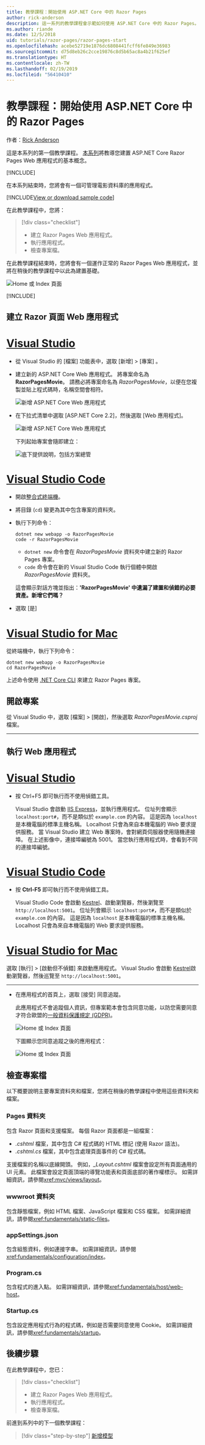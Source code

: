 ```yaml
---
title: 教學課程：開始使用 ASP.NET Core 中的 Razor Pages
author: rick-anderson
description: 這一系列的教學課程會示範如何使用 ASP.NET Core 中的 Razor Pages。 了解如何建立模型、產生 Razor Pages 的程式碼、使用 Entity Framework Core 和 SQL Server 進行資料存取、新增搜尋功能、新增輸入驗證以及使用移轉來更新模型。
ms.author: riande
ms.date: 12/5/2018
uid: tutorials/razor-pages/razor-pages-start
ms.openlocfilehash: acebe52719e1876dc6808441fcff6fe849e36983
ms.sourcegitcommit: d75d8eb26c2cce19876c8d5b65ac8a4b21f625ef
ms.translationtype: HT
ms.contentlocale: zh-TW
ms.lasthandoff: 02/19/2019
ms.locfileid: "56410410"
---
```

# <a name="tutorial-get-started-with-razor-pages-in-aspnet-core"></a>教學課程：開始使用 ASP.NET Core 中的 Razor Pages

作者：[Rick Anderson](https://twitter.com/RickAndMSFT)

這是本系列的第一個教學課程。 [本系列](xref:tutorials/razor-pages/index)將教導您建置 ASP.NET Core Razor Pages Web 應用程式的基本概念。

[!INCLUDE[](~/includes/advancedRP.md)]

在本系列結束時，您將會有一個可管理電影資料庫的應用程式。  

[!INCLUDE[View or download sample code](~/includes/rp/download.md)]

在此教學課程中，您將：

> [!div class="checklist"]
> * 建立 Razor Pages Web 應用程式。
> * 執行應用程式。
> * 檢查專案檔。

在此教學課程結束時，您將會有一個運作正常的 Razor Pages Web 應用程式，並將在稍後的教學課程中以此為建置基礎。

![Home 或 Index 頁面](razor-pages-start/_static/home2.2.png)

[!INCLUDE[](~/includes/net-core-prereqs-all-2.2.md)]

## <a name="create-a-razor-pages-web-app"></a>建立 Razor 頁面 Web 應用程式

# <a name="visual-studiotabvisual-studio"></a>[Visual Studio](#tab/visual-studio)

* 從 Visual Studio 的 [檔案] 功能表中，選取 [新增] > [專案] 。

* 建立新的 ASP.NET Core Web 應用程式。 將專案命名為 **RazorPagesMovie**。 請務必將專案命名為 *RazorPagesMovie*，以便在您複製並貼上程式碼時，名稱空間會相符。

  ![新增 ASP.NET Core Web 應用程式](razor-pages-start/_static/np_2.1.png)

* 在下拉式清單中選取 [ASP.NET Core 2.2]，然後選取 [Web 應用程式]。

  ![新增 ASP.NET Core Web 應用程式](razor-pages-start/_static/np_2_2.2.png)

  下列起始專案會隨即建立：

  ![底下提供說明，包括方案總管](razor-pages-start/_static/se2.2.png)

# <a name="visual-studio-codetabvisual-studio-code"></a>[Visual Studio Code](#tab/visual-studio-code)

* 開啟[整合式終端機](https://code.visualstudio.com/docs/editor/integrated-terminal)。

* 將目錄 (`cd`) 變更為其中包含專案的資料夾。

* 執行下列命令：

  ```console
  dotnet new webapp -o RazorPagesMovie
  code -r RazorPagesMovie
  ```

  * `dotnet new` 命令會在 *RazorPagesMovie* 資料夾中建立新的 Razor Pages 專案。
  * `code` 命令會在新的 Visual Studio Code 執行個體中開啟 *RazorPagesMovie* 資料夾。

  這會顯示對話方塊並指出：**'RazorPagesMovie' 中遺漏了建置和偵錯的必要資產。新增它們嗎？**

* 選取 [是]

# <a name="visual-studio-for-mactabvisual-studio-mac"></a>[Visual Studio for Mac](#tab/visual-studio-mac)

從終端機中，執行下列命令：

<!-- TODO: update these instruction once mac support 2.2 projects -->

```console
dotnet new webapp -o RazorPagesMovie
cd RazorPagesMovie
```

上述命令使用 [.NET Core CLI](/dotnet/core/tools/dotnet) 來建立 Razor Pages 專案。

## <a name="open-the-project"></a>開啟專案

從 Visual Studio 中，選取 [檔案] > [開啟]，然後選取 *RazorPagesMovie.csproj* 檔案。

<!-- End of VS tabs -->

---

## <a name="run-the-web-app"></a>執行 Web 應用程式

# <a name="visual-studiotabvisual-studio"></a>[Visual Studio](#tab/visual-studio)

* 按 Ctrl+F5 即可執行而不使用偵錯工具。

  Visual Studio 會啟動 [IIS Express](/iis/extensions/introduction-to-iis-express/iis-express-overview)，並執行應用程式。 位址列會顯示 `localhost:port#`，而不是類似於 `example.com` 的內容。 這是因為 `localhost` 是本機電腦的標準主機名稱。 Localhost 只會為來自本機電腦的 Web 要求提供服務。 當 Visual Studio 建立 Web 專案時，會對網頁伺服器使用隨機連接埠。 在上述影像中，連接埠編號為 5001。 當您執行應用程式時，會看到不同的連接埠編號。
  
# <a name="visual-studio-codetabvisual-studio-code"></a>[Visual Studio Code](#tab/visual-studio-code)

* 按 **Ctrl-F5** 即可執行而不使用偵錯工具。

  Visual Studio Code 會啟動 [Kestrel](xref:fundamentals/servers/kestrel)、啟動瀏覽器，然後瀏覽至 `http://localhost:5001`。 位址列會顯示 `localhost:port#`，而不是類似於 `example.com` 的內容。 這是因為 `localhost` 是本機電腦的標準主機名稱。 Localhost 只會為來自本機電腦的 Web 要求提供服務。
  
# <a name="visual-studio-for-mactabvisual-studio-mac"></a>[Visual Studio for Mac](#tab/visual-studio-mac)

選取 [執行] > [啟動但不偵錯] 來啟動應用程式。 Visual Studio 會啟動 [Kestrel](xref:fundamentals/servers/kestrel)啟動瀏覽器，然後巡覽至 `http://localhost:5001`。

<!-- End of VS tabs -->

---

* 在應用程式的首頁上，選取 [接受] 同意追蹤。

  此應用程式不會追蹤個人資訊，但專案範本會包含同意功能，以防您需要同意才符合歐盟的[一般資料保護規定 (GDPR)](xref:security/gdpr)。

  ![Home 或 Index 頁面](razor-pages-start/_static/homeGDPR2.2.png)

  下圖顯示您同意追蹤之後的應用程式：

  ![Home 或 Index 頁面](razor-pages-start/_static/home2.2.png)

## <a name="examine-the-project-files"></a>檢查專案檔

以下概要說明主要專案資料夾和檔案，您將在稍後的教學課程中使用這些資料夾和檔案。

### <a name="pages-folder"></a>Pages 資料夾

包含 Razor 頁面和支援檔案。 每個 Razor 頁面都是一組檔案：

* *.cshtml* 檔案，其中包含 C# 程式碼的 HTML 標記 (使用 Razor 語法)。
* *.cshtml.cs* 檔案，其中包含處理頁面事件的 C# 程式碼。

支援檔案的名稱以底線開頭。 例如，*_Layout.cshtml* 檔案會設定所有頁面通用的 UI 元素。 此檔案會設定頁面頂端的導覽功能表和頁面底部的著作權標示。 如需詳細資訊，請參閱<xref:mvc/views/layout>。


### <a name="wwwroot-folder"></a>wwwroot 資料夾

包含靜態檔案，例如 HTML 檔案、JavaScript 檔案和 CSS 檔案。 如需詳細資訊，請參閱<xref:fundamentals/static-files>。

### <a name="appsettingsjson"></a>appSettings.json

包含組態資料，例如連接字串。 如需詳細資訊，請參閱<xref:fundamentals/configuration/index>。

### <a name="programcs"></a>Program.cs

包含程式的進入點。 如需詳細資訊，請參閱<xref:fundamentals/host/web-host>。

### <a name="startupcs"></a>Startup.cs

包含設定應用程式行為的程式碼，例如是否需要同意使用 Cookie。 如需詳細資訊，請參閱<xref:fundamentals/startup>。

## <a name="next-steps"></a>後續步驟

在此教學課程中，您已：

> [!div class="checklist"]
> * 建立 Razor Pages Web 應用程式。
> * 執行應用程式。
> * 檢查專案檔。

前進到系列中的下一個教學課程：

> [!div class="step-by-step"]
> [新增模型](xref:tutorials/razor-pages/model)
